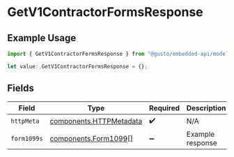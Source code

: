 # GetV1ContractorFormsResponse

## Example Usage

```typescript
import { GetV1ContractorFormsResponse } from "@gusto/embedded-api/models/operations/getv1contractorforms.js";

let value: GetV1ContractorFormsResponse = {};
```

## Fields

| Field                                                              | Type                                                               | Required                                                           | Description                                                        |
| ------------------------------------------------------------------ | ------------------------------------------------------------------ | ------------------------------------------------------------------ | ------------------------------------------------------------------ |
| `httpMeta`                                                         | [components.HTTPMetadata](../../models/components/httpmetadata.md) | :heavy_check_mark:                                                 | N/A                                                                |
| `form1099s`                                                        | [components.Form1099](../../models/components/form1099.md)[]       | :heavy_minus_sign:                                                 | Example response                                                   |